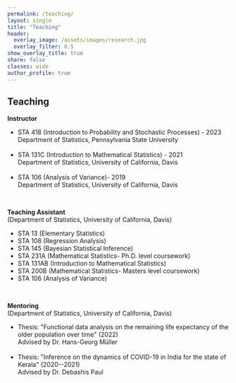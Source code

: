 ```yaml
---
permalink: /teaching/
layout: single
title: "Teaching"
header:
  overlay_image: /assets/images/research.jpg
  overlay_filter: 0.5
show_overlay_title: true
share: false
classes: wide
author_profile: true  
---
```



Teaching
---------------
__Instructor__

<ul>
<li> STA 418 (Introduction to Probability and Stochastic Processes) - 2023<br/>
Department of Statistics, Pennsylvania State University </li> <br/>

<li> STA 131C (Introduction to Mathematical Statistics) - 2021<br/>
Department of Statistics, University of California, Davis </li> <br/>

<li>STA 106  (Analysis of Variance)- 2019<br/>
Department of Statistics, University of California, Davis</li>
</ul> <br/>

__Teaching Assistant__<br/>
(Department of Statistics, University of California, Davis)  <br/>
<ul>
<li> STA 13 (Elementary Statistics) </li>
<li> STA 108 (Regression Analysis) </li>
<li> STA 145 (Bayesian Statistical Inference) </li>
<li> STA 231A (Mathematical Statistics- Ph.D. level coursework) </li>
<li> STA 131AB (Introduction to Mathematical Statistics) </li>
<li> STA 200B (Mathematical Statistics- Masters level coursework) </li>
<li> STA 106 (Analysis of Variance)</li>
</ul><br/>


__Mentoring__<br/>
(Department of Statistics, University of California, Davis)  <br/>

<ul>
<li> Thesis: "Functional data  analysis on the remaining life expectancy of the older population over time" (2022)<br/>
Advised by Dr. Hans-Georg Müller </li><br/>
<li> Thesis: "Inference on the dynamics of COVID-19 in India for the state of Kerala" (2020--2021)<br/>
Advised by Dr. Debashis Paul </li>
</ul>